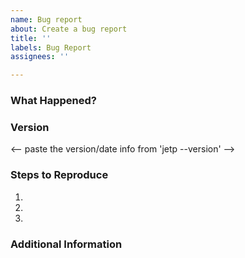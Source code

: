 ```yaml
---
name: Bug report
about: Create a bug report
title: ''
labels: Bug Report
assignees: ''

---
```


### What Happened?

<!-- explain details -->

### Version

<-- paste the version/date info from 'jetp --version' -->

### Steps to Reproduce

1.
2.
3.

<!-- optional: sharing playbook content on gist.github.com may be helpful -->

### Additional Information

<!-- optional -->


